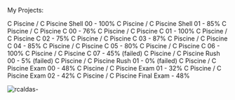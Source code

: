 
My Projects:

C Piscine / C Piscine Shell 00 - 100%
C Piscine / C Piscine Shell 01 - 85%
C Piscine / C Piscine C 00 - 76%
C Piscine / C Piscine C 01 - 100%
C Piscine / C Piscine C 02 - 75%
C Piscine / C Piscine C 03 - 87%
C Piscine / C Piscine C 04 - 85%
C Piscine / C Piscine C 05 - 80%
C Piscine / C Piscine C 06 - 100%
C Piscine / C Piscine C 07 - 45% (failed)
C Piscine / C Piscine Rush 00  - 5% (failed)
C Piscine / C Piscine Rush 01 - 0% (failed)
C Piscine / C Piscine Exam 00 - 48%
C Piscine / C Piscine Exam 01 - 32%
C Piscine / C Piscine Exam 02 - 42%
C Piscine / C Piscine Final Exam - 48%

<img align="center" alt="rcaldas-" src="https://cdn.discordapp.com/attachments/1059801232010645557/1059874277098266635/Lista_processos_42Lisboa.png">
